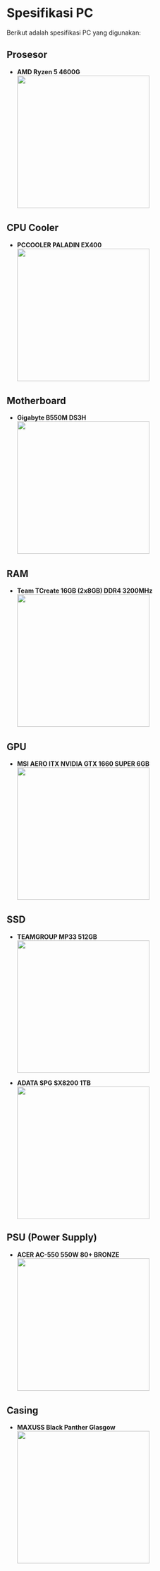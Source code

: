# Spesifikasi PC

Berikut adalah spesifikasi PC yang digunakan:

## Prosesor
- **AMD Ryzen 5 4600G**  
  <img src="https://mfid.s-ul.eu/pc-specs/M6Lx0ytQ" width="300"/>

## CPU Cooler
- **PCCOOLER PALADIN EX400**  
  <img src="https://mfid.s-ul.eu/pc-specs/aYW72Aj8" width="300"/>

## Motherboard
- **Gigabyte B550M DS3H**  
  <img src="https://mfid.s-ul.eu/pc-specs/bNbFVaGX" width="300"/>

## RAM
- **Team TCreate 16GB (2x8GB) DDR4 3200MHz**  
  <img src="https://mfid.s-ul.eu/pc-specs/Veqe7Mq8" width="300"/>

## GPU
- **MSI AERO ITX NVIDIA GTX 1660 SUPER 6GB**  
  <img src="https://mfid.s-ul.eu/pc-specs/HexRf7gK" width="300"/>

## SSD
- **TEAMGROUP MP33 512GB**  
  <img src="https://mfid.s-ul.eu/pc-specs/HoDAwJCw" width="300"/>

- **ADATA SPG SX8200 1TB**  
  <img src="https://mfid.s-ul.eu/pc-specs/FoDGNs8f" width="300"/>

## PSU (Power Supply)
- **ACER AC-550 550W 80+ BRONZE**  
  <img src="https://mfid.s-ul.eu/pc-specs/fcyLPC5D" width="300"/>

## Casing
- **MAXUSS Black Panther Glasgow**  
  <img src="https://mfid.s-ul.eu/pc-specs/At2t2GlJ" width="300"/>
